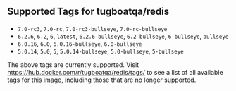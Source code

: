 ## Supported Tags for tugboatqa/redis

* `7.0-rc3`, `7.0-rc`, `7.0-rc3-bullseye`, `7.0-rc-bullseye`
* `6.2.6`, `6.2`, `6`, `latest`, `6.2.6-bullseye`, `6.2-bullseye`, `6-bullseye`, `bullseye`
* `6.0.16`, `6.0`, `6.0.16-bullseye`, `6.0-bullseye`
* `5.0.14`, `5.0`, `5`, `5.0.14-bullseye`, `5.0-bullseye`, `5-bullseye`

The above tags are currently supported. Visit https://hub.docker.com/r/tugboatqa/redis/tags/ to see a list of all available tags for this image, including those that are no longer supported.

